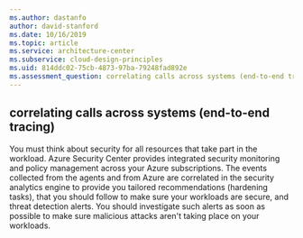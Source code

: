 ```yaml
---
ms.author: dastanfo
author: david-stanford
ms.date: 10/16/2019
ms.topic: article
ms.service: architecture-center
ms.subservice: cloud-design-principles
ms.uid: 814ddc02-75cb-4873-97ba-79248fad892e
ms.assessment_question: correlating calls across systems (end-to-end tracing)
---
```

## correlating calls across systems (end-to-end tracing)

You must think about security for all resources that take part in the workload. Azure Security Center provides integrated security monitoring and policy management across your Azure subscriptions. The events collected from the agents and from Azure are correlated in the security analytics engine to provide you tailored recommendations (hardening tasks), that you should follow to make sure your workloads are secure, and threat detection alerts. You should investigate such alerts as soon as possible to make sure malicious attacks aren't taking place on your workloads.
